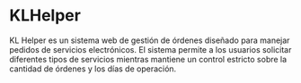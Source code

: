 # KLHelper
KL Helper es un sistema web de gestión de órdenes diseñado para manejar pedidos de servicios electrónicos. El sistema permite a los usuarios solicitar diferentes tipos de servicios mientras mantiene un control estricto sobre la cantidad de órdenes y los días de operación.
